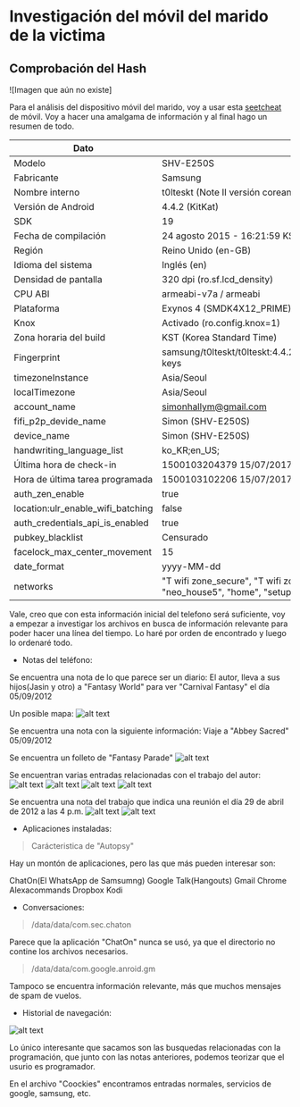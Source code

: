 # Investigación del móvil del marido de la victima

## Comprobación del Hash

![Imagen que aún no existe]

Para el análisis del dispositivo móvil del marido, voy a usar esta [seetcheat](https://pbs.twimg.com/media/FL-GAXBUUAEJRZq.jpg) de móvil. Voy a hacer una amalgama de información y al final hago un resumen de todo.

| Dato | Valor |
|-|-|
| Modelo | SHV-E250S |
| Fabricante | Samsung |
| Nombre interno | t0lteskt (Note II versión coreana) |
| Versión de Android | 4.4.2 (KitKat) |
| SDK | 19 |
| Fecha de compilación | 24 agosto 2015 - 16:21:59 KST |
| Región | Reino Unido (en-GB) |
| Idioma del sistema | Inglés (en) |
| Densidad de pantalla | 320 dpi (ro.sf.lcd_density) |
| CPU ABI | armeabi-v7a / armeabi |
| Plataforma | Exynos 4 (SMDK4X12_PRIME) |
| Knox | Activado (ro.config.knox=1) |
| Zona horaria del build | KST (Korea Standard Time) |
| Fingerprint | samsung/t0lteskt/t0lteskt:4.4.2/KOT49H/E250SKSUKOH4:user/release-keys |
| timezoneInstance | Asia/Seoul |
| localTimezone | Asia/Seoul |
| account_name | simonhallym@gmail.com |
| fifi_p2p_devide_name | Simon (SHV-E250S) |
| device_name | Simon (SHV-E250S) |
| handwriting_language_list | ko_KR;en_US; |
| Última hora de check-in | 1500103204379 15/07/2017 16:00:04 UTC |
| Hora de última tarea programada | 1500103102206 15/07/2017 15:48:22 UTC|
| auth_zen_enable | true |
| location:ulr_enable_wifi_batching | false |
| auth_credentials_api_is_enabled | true |
| pubkey_blacklist | Censurado ||abcdef1234567890|| |
| facelock_max_center_movement | 15 |
| date_format | yyyy-MM-dd |
| networks | "T wifi zone_secure", "T wifi zone", "U+zone", "IoTLab_WAN", "IoTLab", "neo_house5", "home", "setupEBC2", "HOME" |

Vale, creo que con esta información inicial del telefono será suficiente, voy a empezar a investigar los archivos en busca de información relevante para poder hacer una línea del tiempo. Lo haré por orden de encontrado y luego lo ordenaré todo.

- Notas del teléfono:

Se encuentra una nota de lo que parece ser un diario: El autor, lleva a sus hijos(Jasin y otro) a "Fantasy World" para ver "Carnival Fantasy" el día 05/09/2012

Un posible mapa:
![alt text](snb_thumbnailimage_001.jpg)

Se encuentra una nota con la siguiente información: Viaje a "Abbey Sacred" 05/09/2012

Se encuentra un folleto de "Fantasy Parade"
![alt text](snb_thumbnailimage_001-1.jpg)

Se encuentran varias entradas relacionadas con el trabajo del autor:
![alt text](snb_thumbnailimage_001-2.jpg)
![alt text](snb_thumbnailimage_001-3.jpg)
![alt text](snb_thumbnailimage_001-4.jpg)
![alt text](snb_thumbnailimage_001-5.jpg)

Se encuentra una nota del trabajo que indica una reunión el día 29 de abril de 2012 a las 4 p.m.
![alt text](snb_thumbnailimage_001-6.jpg)
![alt text](snb_thumbnailimage_002.jpg)

- Aplicaciones instaladas:

> Carácteristica de "Autopsy"

Hay un montón de aplicaciones, pero las que más pueden interesar son:

ChatOn(El WhatsApp de Samsumng)
Google Talk(Hangouts)
Gmail
Chrome
Alexacommands
Dropbox
Kodi

- Conversaciones:

> /data/data/com.sec.chaton

Parece que la aplicación "ChatOn" nunca se usó, ya que el directorio no contine los archivos necesarios.

> /data/data/com.google.anroid.gm

Tampoco se encuentra información relevante, más que muchos mensajes de spam de vuelos.

- Historial de navegación:

![alt text](image.png)

Lo único interesante que sacamos son las busquedas relacionadas con la programación, que junto con las notas anteriores, podemos teorizar que el usurio es programador.

En el archivo "Coockies" encontramos entradas normales, servicios de google, samsung, etc.

